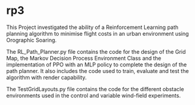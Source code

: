 # rp3
This Project investigated the ability of a Reinforcement Learning path planning algorithm to minimise flight costs in an
urban environment using Orographic Soaring.

The RL_Path_Planner.py file contains the code for the design of the Grid Map, the Markov Decision Process Environment Class 
and the implementation of PPO with an MLP policy to complete the design of the path planner. It also includes 
the code used to train, evaluate and test the algorithm with render capability.

The TestGridLayouts.py file contains the code for the different obstacle environments used in the control and variable 
wind-field experiments.
